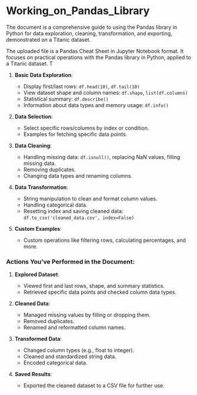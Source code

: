 # Working_on_Pandas_Library
The document is a comprehensive guide to using the Pandas library in Python for data exploration, cleaning, transformation, and exporting, demonstrated on a Titanic dataset.

The uploaded file is a Pandas Cheat Sheet in Jupyter Notebook format. It focuses on practical operations with the Pandas library in Python, applied to a Titanic dataset. T

1. **Basic Data Exploration**:
   - Display first/last rows: `df.head(10)`, `df.tail(10)`
   - View dataset shape and column names: `df.shape`, `list(df.columns)`
   - Statistical summary: `df.describe()`
   - Information about data types and memory usage: `df.info()`

2. **Data Selection**:
   - Select specific rows/columns by index or condition.
   - Examples for fetching specific data points.

3. **Data Cleaning**:
   - Handling missing data: `df.isnull()`, replacing NaN values, filling missing data.
   - Removing duplicates.
   - Changing data types and renaming columns.

4. **Data Transformation**:
   - String manipulation to clean and format column values.
   - Handling categorical data.
   - Resetting index and saving cleaned data: `df.to_csv('cleaned_data.csv', index=False)`

5. **Custom Examples**:
   - Custom operations like filtering rows, calculating percentages, and more.


### Actions You’ve Performed in the Document:
1. **Explored Dataset**:
   - Viewed first and last rows, shape, and summary statistics.
   - Retrieved specific data points and checked column data types.

2. **Cleaned Data**:
   - Managed missing values by filling or dropping them.
   - Removed duplicates.
   - Renamed and reformatted column names.

3. **Transformed Data**:
   - Changed column types (e.g., float to integer).
   - Cleaned and standardized string data.
   - Encoded categorical data.

4. **Saved Results**:
   - Exported the cleaned dataset to a CSV file for further use.
